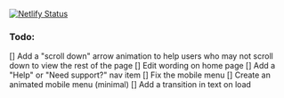 [![Netlify Status](https://api.netlify.com/api/v1/badges/06efbbc9-96d7-48d5-81c3-e551a6c942a5/deploy-status)](https://app.netlify.com/sites/vigilant-kepler-6ba157/deploys)

### Todo:

[] Add a "scroll down" arrow animation to help users who may not scroll down to view the rest of the page
[] Edit wording on home page
[] Add a "Help" or "Need support?" nav item
[] Fix the mobile menu
[] Create an animated mobile menu (minimal)
[] Add a transition in text on load
